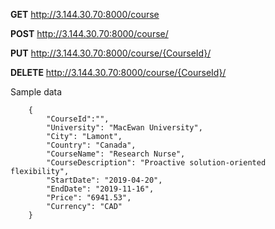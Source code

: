 **GET** http://3.144.30.70:8000/course

**POST** http://3.144.30.70:8000/course/

**PUT** http://3.144.30.70:8000/course/{CourseId}/

**DELETE** http://3.144.30.70:8000/course/{CourseId}/

Sample data

```
    {
        "CourseId":"",
        "University": "MacEwan University",
        "City": "Lamont",
        "Country": "Canada",
        "CourseName": "Research Nurse",
        "CourseDescription": "Proactive solution-oriented flexibility",
        "StartDate": "2019-04-20",
        "EndDate": "2019-11-16",
        "Price": "6941.53",
        "Currency": "CAD"
    }
```
